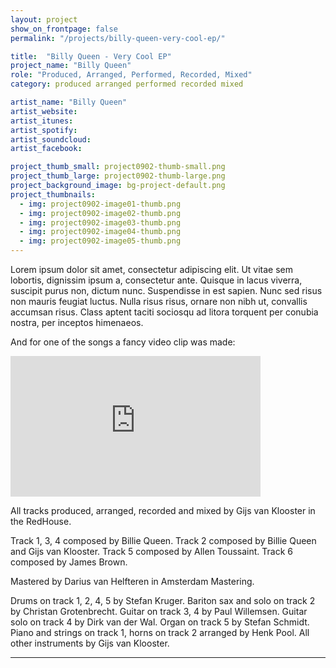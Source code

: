 ```yaml
---
layout: project
show_on_frontpage: false
permalink: "/projects/billy-queen-very-cool-ep/"

title:  "Billy Queen - Very Cool EP"
project_name: "Billy Queen"
role: "Produced, Arranged, Performed, Recorded, Mixed"
category: produced arranged performed recorded mixed

artist_name: "Billy Queen"
artist_website:
artist_itunes:
artist_spotify:
artist_soundcloud:
artist_facebook:

project_thumb_small: project0902-thumb-small.png
project_thumb_large: project0902-thumb-large.png
project_background_image: bg-project-default.png
project_thumbnails:
  - img: project0902-image01-thumb.png
  - img: project0902-image02-thumb.png
  - img: project0902-image03-thumb.png
  - img: project0902-image04-thumb.png
  - img: project0902-image05-thumb.png
---
```


Lorem ipsum dolor sit amet, consectetur adipiscing elit. Ut vitae sem lobortis, dignissim ipsum a, consectetur ante. Quisque in lacus viverra, suscipit purus non, dictum nunc. Suspendisse in est sapien. Nunc sed risus non mauris feugiat luctus. Nulla risus risus, ornare non nibh ut, convallis accumsan risus. Class aptent taciti sociosqu ad litora torquent per conubia nostra, per inceptos himenaeos.

<audio  class="plyr my-player">
  <source src="https://mp3.djmazadownload.xyz/music/Singles/Beparwah%20-%20DJMaza.Info%20-%20320Kbps.mp3" type="audio/mp3">
</audio>

And for one of the songs a fancy video clip was made:

<iframe width="400" height="225" src="https://www.youtube.com/embed/r_ZT6KJ-3zw?rel=0" frameborder="0" gesture="media" allow="encrypted-media" allowfullscreen></iframe>

All tracks produced, arranged, recorded and mixed by Gijs van Klooster in the RedHouse.

Track 1, 3, 4 composed by Billie Queen. Track 2 composed by Billie Queen and Gijs van Klooster. Track 5 composed by Allen Toussaint. Track 6 composed by James Brown.

Mastered by Darius van Helfteren in Amsterdam Mastering.

Drums on track 1, 2, 4, 5 by Stefan Kruger. 
Bariton sax and solo on track 2 by Christan Grotenbrecht. 
Guitar on track 3, 4 by Paul Willemsen. 
Guitar solo on track 4 by Dirk van der Wal. 
Organ on track 5 by Stefan Schmidt. 
Piano and strings on track 1, horns on track 2 arranged by Henk Pool. 
All other instruments by Gijs van Klooster.

---
